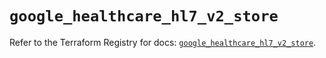# `google_healthcare_hl7_v2_store`

Refer to the Terraform Registry for docs: [`google_healthcare_hl7_v2_store`](https://registry.terraform.io/providers/hashicorp/google-beta/6.18.1/docs/resources/google_healthcare_hl7_v2_store).
